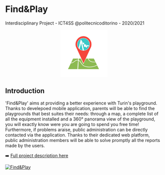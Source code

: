 # Find&Play
Interdisciplinary Project - ICT4SS @politecnicoditorino - 2020/2021
<p align = 'center'>
    <img src = 'src/logo.png' width = '150px'>
</p>

## Introduction 
'Find&Play' aims at providing a better experience with Turin's playground. Thanks to develepoed mobile application, parents will be able to find the playgrounds that best suites their needs: through a map, a complete list of all the equipment installed and a 360° panorama view of the playground, you will exactly know were you are going to spend you free time!
Furthermore, if problems araise, public administration can be directly contacted via the application. Thanks to their dedicated web platform, public administration members will be able to solve promptly all the reports made by the users. 

:arrow_right:   [Full project description here](src/paper.pdf)

[![Find&Play](https://res.cloudinary.com/marcomontalbano/image/upload/v1622287392/video_to_markdown/images/youtube--y2aaxCZ_YPM-c05b58ac6eb4c4700831b2b3070cd403.jpg)](https://youtu.be/y2aaxCZ_YPM "Find&Play")

